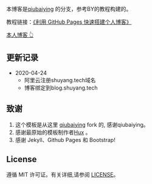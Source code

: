 
本博客是[qiubaiying](https://github.com/qiubaiying/qiubaiying.github.io) 的分支，参考BY的教程构建的。
 
教程链接：[《利用 GitHub Pages 快速搭建个人博客》](http://www.jianshu.com/p/e68fba58f75c) 

[本人博客 👆](http://zsyshuyang.github.io)

## 更新记录

 - 2020-04-24
   - 阿里云注册shuyang.tech域名
   - 博客绑定到blog.shuyang.tech

## 致谢

1. 这个模板是从这里 [qiubaiying](https://github.com/qiubaiying/qiubaiying.github.io) fork 的, 感谢qiubaiying。 
1. 感谢最原始的模板制作者[Hux](https://github.com/Huxpro/huxpro.github.io) 。
2. 感谢 Jekyll、Github Pages 和 Bootstrap!
 
## License

遵循 MIT 许可证。有关详细,请参阅 [LICENSE](https://github.com/qiubaiying/qiubaiying.github.io/blob/master/LICENSE)。

